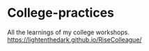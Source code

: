 # College-practices
All the learnings of my college workshops.
https://lightenthedark.github.io/RiseColleague/